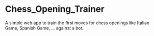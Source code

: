 # Chess_Opening_Trainer
A simple web app to train the first moves for chess openings like Italian Game, Spanish Game, ... against a bot.
